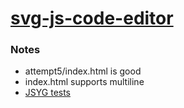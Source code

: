 [svg-js-code-editor](https://dirkarnez.github.io/svg-js-code-editor/)
=====================================================================
### Notes
- attempt5/index.html is good
- index.html supports multiline
- [JSYG tests](https://yannickbochatay.github.io/JSYG.TextEditor/)

